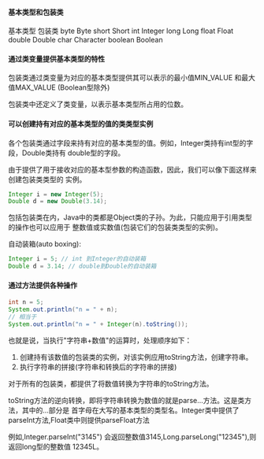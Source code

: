 #### 基本类型和包装类

基本类型			包装类
byte				Byte
short				Short
int					Integer
long				Long
float				Float
double				Double
char				Character
boolean				Boolean

#### 通过类变量提供基本类型的特性
包装类通过类变量为对应的基本类型提供其可以表示的最小值MIN_VALUE 和最大值MAX_VALUE
(Boolean型除外)

包装类中还定义了类变量，以表示基本类型所占用的位数。

#### 可以创建持有对应的基本类型的值的类类型实例
各个包装类通过字段来持有对应的基本类型的值。例如，Integer类持有int型的字段，Double类持有
double型的字段。

由于提供了用于接收对应的基本型参数的构造函数，因此，我们可以像下面这样来创建包装类类型的
实例。
```java
Integer i = new Integer(5);
Double d = new Double(3.14);
```

包括包装类在内，Java中的类都是Object类的子孙。为此，只能应用于引用类型的操作也可以应用于
整数值或实数值(包装它们的包装类类型的实例)。

自动装箱(auto boxing):
```java
Integer i = 5; // int 到Integer的自动装箱
Double d = 3.14; // double到Double的自动装箱
```

#### 通过方法提供各种操作
```java
int n = 5;
System.out.println("n = " + n);
// 相当于
System.out.println("n = " + Integer(n).toString());
```
也就是说，当执行"字符串+数值"的运算时，处理顺序如下：
1. 创建持有该数值的包装类的实例，对该实例应用toString方法，创建字符串。
2. 执行字符串的拼接(字符串和转换后的字符串的拼接)

对于所有的包装类，都提供了将数值转换为字符串的toString方法。

toString方法的逆向转换，即将字符串转换为数值的就是parse...方法。这是类方法，其中的...部分是
首字母在大写的基本类型的类型名。Integer类中提供了parseInt方法,Float类中则提供parseFloat方法

例如,Integer.parseInt("3145") 会返回整数值3145,Long.parseLong("12345"),则返回long型的整数值
12345L。

